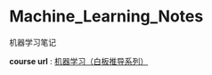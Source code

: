 # Machine_Learning_Notes
机器学习笔记

**course url** : [机器学习（白板推导系列）](https://space.bilibili.com/97068901/channel/seriesdetail?sid=594044)
